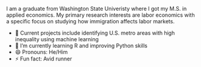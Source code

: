 I am a graduate from Washington State Univeristy where I got my M.S. in applied economics. My primary research interests are labor economics with a specific focus on studying how immigration affects labor markets.
- 🔭 Current projects include identifying U.S. metro areas with high inequality using machine learning
- 🌱 I’m currently learning R and improving Python skills
- 😄 Pronouns: He/Him
- ⚡ Fun fact: Avid runner
<!--
**beise93/beise93** is a ✨ _special_ ✨ repository because its `README.md` (this file) appears on your GitHub profile.

Here are some ideas to get you started:

- 🔭 Current projects include identifying U.S. metro areas with high inequality using machine learning
- 🌱 I’m currently learning R and improving Python skills
- 😄 Pronouns: He/Him
- ⚡ Fun fact: Avid runner
-->
